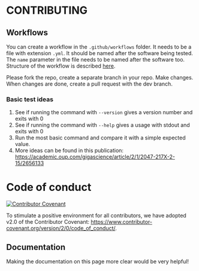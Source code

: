 # CONTRIBUTING

## Workflows

You can create a workflow in the `.github/workflows` folder.
It needs to be a file with extension `.yml`.
It should be named after the software being tested.
The `name` parameter in the file needs to be named after the software too.
Structure of the workflow is described [here](https://docs.github.com/en/free-pro-team@latest/actions/learn-github-actions/introduction-to-github-actions).

Please fork the repo, create a separate branch in your repo.
Make changes.
When changes are done, create a pull request with the dev branch.

### Basic test ideas

1. See if running the command with `--version` gives a version number and exits with 0
2. See if running the command with `--help` gives a usage with stdout and exits with 0
3. Run the most basic command and compare it with a simple expected value.
4. More ideas can be found in this publication: https://academic.oup.com/gigascience/article/2/1/2047-217X-2-15/2656133

# Code of conduct

[![Contributor Covenant](https://img.shields.io/badge/Contributor%20Covenant-v2.0%20adopted-ff69b4.svg)](code_of_conduct.md)

To stimulate a positive environment for all contributors, we have adopted v2.0 of the Contributor Covenant: https://www.contributor-covenant.org/version/2/0/code_of_conduct/.

## Documentation

Making the documentation on this page more clear would be very helpful!
